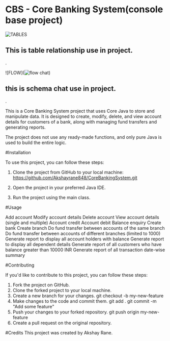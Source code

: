 
# CBS - Core Banking System(console base project)

![TABLES](![chema](https://user-images.githubusercontent.com/105929244/236624599-9aab8dca-3a28-499f-8c5e-5ef58b7da249.PNG))
## This is table relationship use in project. 

.


![FLOW](![flow chat](https://user-images.githubusercontent.com/105929244/236624611-c30d31ba-e2f6-4d6d-b9d2-9cd76feb4cd6.PNG))
## this is schema chat use in project.

.


This is a Core Banking System project that uses Core Java to store and manipulate data. It is designed to create, modify, delete, and view account details for customers of a bank, along with managing fund transfers and generating reports. 

The project does not use any ready-made functions, and only pure Java is used to build the entire logic.


#Installation

To use this project, you can follow these steps:

1. Clone the project from GitHub to your local machine:
https://github.com/Akshayrane848/CoreBankingSystem.git

2. Open the project in your preferred Java IDE.

3. Run the project using the main class.

#Usage

Add account
Modify account details
Delete account
View account details (single and multiple)
Account credit
Account debit
Balance enquiry
Create bank
Create branch
Do fund transfer between accounts of the same branch
Do fund transfer between accounts of different branches (limited to 1000)
Generate report to display all account holders with balance
Generate report to display all dependent details
Generate report of all customers who have balance greater than 10000 INR
Generate report of all transaction date-wise summary



#Contributing

If you'd like to contribute to this project, you can follow these steps:
1. Fork the project on GitHub.
2. Clone the forked project to your local machine.
3. Create a new branch for your changes.
    git checkout -b my-new-feature
4. Make changes to the code and commit them.
    git add .
    git commit -m "Add some feature"
5. Push your changes to your forked repository.
   git push origin my-new-feature
6. Create a pull request on the original repository.

#Credits
This project was created by Akshay Rane.
